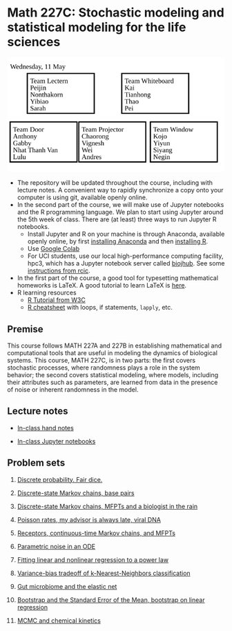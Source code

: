 # Math 227C: Stochastic modeling and statistical modeling for the life sciences

![Teams for today](./teams_M227C.svg)

* The repository will be updated throughout the course, including with lecture notes. A convenient way to rapidly synchronize a copy onto your computer is using git, available openly online.
* In the second part of the course, we will make use of Jupyter notebooks and the R programming language. We plan to start using Jupyter around the 5th week of class. There are (at least) three ways to run Jupyter R notebooks. 
  - Install Jupyter and R on your machine is through Anaconda, available openly online, by first [installing Anaconda](https://www.anaconda.com/distribution/) and then [installing R](https://docs.anaconda.com/anaconda/navigator/tutorials/r-lang/). 
  - Use [Google Colab](https://colab.research.google.com/)
  - For UCI students, use our local high-performance computing facility, hpc3, which has a Jupyter notebook server called [biojhub](https://hpc3.rcic.uci.edu/biojhub3/hub). See some [instructions from rcic](https://rcic.uci.edu/hpc3/examples.html).  
* In the first part of the course, a good tool for typesetting mathematical homeworks is LaTeX. A good tutorial to learn LaTeX is [here](https://www.overleaf.com/learn/latex/Tutorials).
* R learning resources
  - [R Tutorial from W3C](https://www.w3schools.com/r/)
  - [R cheatsheet](https://iqss.github.io/dss-workshops/R/Rintro/base-r-cheat-sheet.pdf) with loops, if statements, `lapply`, etc. 

## Premise

This course follows MATH 227A and 227B in establishing mathematical and computational tools that are useful in modeling the dynamics of biological systems. This course, MATH 227C, is in two parts: the first covers stochastic processes, where randomness plays a role in the system behavior; the second covers statistical modeling, where models, including their attributes such as parameters, are learned from data in the presence of noise or inherent randomness in the model.

## Lecture notes

* [In-class hand notes](LectureNotes)

* [In-class Jupyter notebooks](LectureNotebooks)

## Problem sets

1. [Discrete probability. Fair dice.](ProblemSets_PartI/Math227C20Sp_P1.pdf)

2. [Discrete-state Markov chains, base pairs](ProblemSets_PartI/Math227C20Sp_P2.pdf)

3. [Discrete-state Markov chains, MFPTs and a biologist in the rain](ProblemSets_PartI/Math227C20Sp_P3.pdf)

4. [Poisson rates, my advisor is always late, viral DNA](ProblemSets_PartI/Math227C20Sp_P4.pdf)

5. [Receptors, continuous-time Markov chains, and MFPTs](ProblemSets_PartI/Math227C20Sp_P5.pdf)

6. [Parametric noise in an ODE](ProblemSets_PartI/Math227C20Sp_P6.pdf)

7. [Fitting linear and nonlinear regression to a power law](ProblemSets_PartII/Math227C20Sp_P07_PowerLaws.ipynb)

8. [Variance-bias tradeoff of k-Nearest-Neighbors classification](ProblemSets_PartII/Math227C20Sp_P08_kNN.ipynb)

9. [Gut microbiome and the elastic net](ProblemSets_PartII/Math227C20Sp_P09_ElasticNet.ipynb)

10. [Bootstrap and the Standard Error of the Mean, bootstrap on linear regression](ProblemSets_PartII/Math227C20Sp_P10_Bootstrap.ipynb)

11. [MCMC and chemical kinetics](ProblemSets_PartII/Math227C20Sp_P11_MCMC.ipynb)


